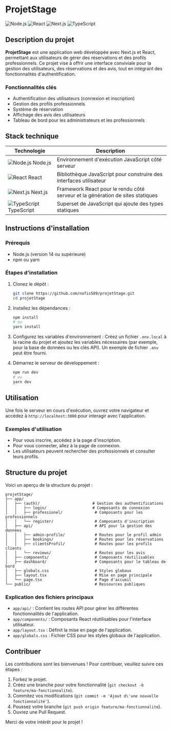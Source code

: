 # ProjetStage

![Node.js](https://img.shields.io/badge/Node.js-339933?style=flat&logo=nodedotjs&logoColor=white) ![React](https://img.shields.io/badge/React-61DAFB?style=flat&logo=react&logoColor=black) ![Next.js](https://img.shields.io/badge/Next.js-000000?style=flat&logo=next.js&logoColor=white) ![TypeScript](https://img.shields.io/badge/TypeScript-007ACC?style=flat&logo=typescript&logoColor=white)

## Description du projet

**ProjetStage** est une application web développée avec Next.js et React, permettant aux utilisateurs de gérer des réservations et des profils professionnels. Ce projet vise à offrir une interface conviviale pour la gestion des utilisateurs, des réservations et des avis, tout en intégrant des fonctionnalités d'authentification.

### Fonctionnalités clés
- Authentification des utilisateurs (connexion et inscription)
- Gestion des profils professionnels
- Système de réservation
- Affichage des avis des utilisateurs
- Tableau de bord pour les administrateurs et les professionnels

## Stack technique

| Technologie       | Description                               |
|-------------------|-------------------------------------------|
| ![Node.js](https://img.shields.io/badge/Node.js-339933?style=flat&logo=nodedotjs&logoColor=white) Node.js | Environnement d'exécution JavaScript côté serveur |
| ![React](https://img.shields.io/badge/React-61DAFB?style=flat&logo=react&logoColor=black) React | Bibliothèque JavaScript pour construire des interfaces utilisateur |
| ![Next.js](https://img.shields.io/badge/Next.js-000000?style=flat&logo=next.js&logoColor=white) Next.js | Framework React pour le rendu côté serveur et la génération de sites statiques |
| ![TypeScript](https://img.shields.io/badge/TypeScript-007ACC?style=flat&logo=typescript&logoColor=white) TypeScript | Superset de JavaScript qui ajoute des types statiques |

## Instructions d'installation

### Prérequis
- Node.js (version 14 ou supérieure)
- npm ou yarn

### Étapes d'installation
1. Clonez le dépôt :
   ```bash
   git clone https://github.com/nafis589/projetStage.git
   cd projetStage
   ```

2. Installez les dépendances :
   ```bash
   npm install
   # ou
   yarn install
   ```

3. Configurez les variables d'environnement :
   Créez un fichier `.env.local` à la racine du projet et ajoutez les variables nécessaires (par exemple, pour la base de données ou les clés API). Un exemple de fichier `.env` peut être fourni.

4. Démarrez le serveur de développement :
   ```bash
   npm run dev
   # ou
   yarn dev
   ```

## Utilisation

Une fois le serveur en cours d'exécution, ouvrez votre navigateur et accédez à `http://localhost:3000` pour interagir avec l'application.

### Exemples d'utilisation
- Pour vous inscrire, accédez à la page d'inscription.
- Pour vous connecter, allez à la page de connexion.
- Les utilisateurs peuvent rechercher des professionnels et consulter leurs profils.

## Structure du projet

Voici un aperçu de la structure du projet :

```
projetStage/
├── app/
│   ├── (auth)/                       # Gestion des authentifications
│   │   ├── login/                    # Composants de connexion
│   │   ├── professionel/              # Composants pour les professionnels
│   │   └── register/                  # Composants d'inscription
│   ├── api/                           # API pour la gestion des données
│   │   ├── admin-profile/             # Routes pour le profil admin
│   │   ├── bookings/                  # Routes pour les réservations
│   │   ├── clientsProfil/             # Routes pour les profils clients
│   │   └── reviews/                   # Routes pour les avis
│   ├── components/                    # Composants réutilisables
│   ├── dashboard/                     # Composants pour le tableau de bord
│   ├── globals.css                    # Styles globaux
│   ├── layout.tsx                     # Mise en page principale
│   └── page.tsx                       # Page d'accueil
└── public/                            # Ressources publiques
```

### Explication des fichiers principaux
- `app/api/` : Contient les routes API pour gérer les différentes fonctionnalités de l'application.
- `app/components/` : Composants React réutilisables pour l'interface utilisateur.
- `app/layout.tsx` : Définit la mise en page de l'application.
- `app/globals.css` : Fichier CSS pour les styles globaux de l'application.

## Contribuer

Les contributions sont les bienvenues ! Pour contribuer, veuillez suivre ces étapes :
1. Forkez le projet.
2. Créez une branche pour votre fonctionnalité (`git checkout -b feature/ma-fonctionnalite`).
3. Commitez vos modifications (`git commit -m 'Ajout d\'une nouvelle fonctionnalité'`).
4. Poussez votre branche (`git push origin feature/ma-fonctionnalite`).
5. Ouvrez une Pull Request.

Merci de votre intérêt pour le projet !
